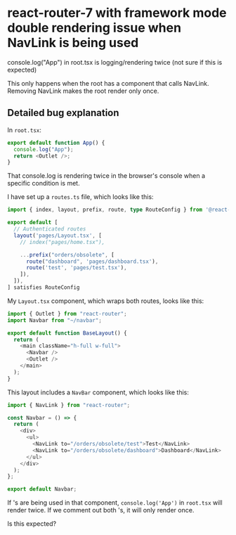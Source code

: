 # react-router-7 with framework mode double rendering issue when NavLink is being used

console.log("App") in root.tsx is logging/rendering twice (not sure if this is expected)

This only happens when the root has a component that calls NavLink. Removing NavLink makes the root render only once.

## Detailed bug explanation

In `root.tsx`:

```ts
export default function App() {
  console.log("App");
  return <Outlet />;
}
```

That console.log is rendering twice in the browser's console when a specific condition is met.

I have set up a `routes.ts` file, which looks like this:

```ts
import { index, layout, prefix, route, type RouteConfig } from '@react-router/dev/routes'

export default [
  // Authenticated routes
  layout('pages/Layout.tsx', [
    // index("pages/home.tsx"),

    ...prefix("orders/obsolete", [
      route("dashboard", 'pages/dashboard.tsx'),
      route('test', 'pages/test.tsx'),
    ]),
  ]),
] satisfies RouteConfig
```

My `Layout.tsx` component, which wraps both routes, looks like this:

```ts
import { Outlet } from "react-router";
import Navbar from "~/navbar";

export default function BaseLayout() {
  return (
    <main className="h-full w-full">
      <Navbar />
      <Outlet />
    </main>
  );
}
```

This layout includes a `NavBar` component, which looks like this:

```ts
import { NavLink } from "react-router";

const Navbar = () => {
  return (
    <div>
      <ul>
        <NavLink to="/orders/obsolete/test">Test</NavLink>
        <NavLink to="/orders/obsolete/dashboard">Dashboard</NavLink>
      </ul>
    </div>
  );
};

export default Navbar;
```

If <NavLink>'s are being used in that component, `console.log('App')` in `root.tsx` will render twice.
If we comment out both <NavLink>'s, it will only render once.

Is this expected?